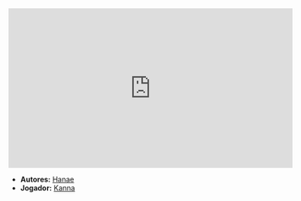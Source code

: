 <iframe width="560" height="315" src="https://www.youtube.com/embed/CpDpUewAgpE?si=A8-6TKbbdhRn8HiS" title="YouTube video player" frameborder="0" allow="accelerometer; autoplay; clipboard-write; encrypted-media; gyroscope; picture-in-picture; web-share" referrerpolicy="strict-origin-when-cross-origin" allowfullscreen></iframe>

- **Autores:** [Hanae](content/Autores/Hanae.md)
- **Jogador:** [Kanna](content/Jogadores/Kanna.md)